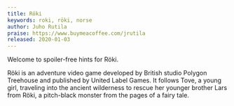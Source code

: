 ```yaml
---
title: Röki
keywords: roki, röki, norse
author: Juho Rutila
praise: https://www.buymeacoffee.com/jrutila
released: 2020-01-03
---
```


Welcome to spoiler-free hints for Röki.

Röki is an adventure video game developed by British studio Polygon Treehouse and published by United Label Games. It follows Tove, a young girl, traveling into the ancient wilderness to rescue her younger brother Lars from Röki, a pitch-black monster from the pages of a fairy tale.

